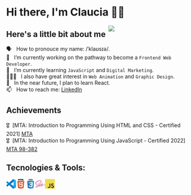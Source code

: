 # Hi there, I'm Claucia 👋🏼
<img align='right' src="https://media.giphy.com/media/paTz7UZbPfTZFRYnnB/giphy.gif" width="230">

<!-- <br/> -->

## Here's a little bit about me

🗣 &nbsp; How to pronouce my name: /ˈklaʊsɪə/.  
🔭 &nbsp; I’m currently working on the pathway to become a `Frontend Web Developer`.  
🌱 &nbsp; I’m currently learning `JavaScript` and `Digital Marketing`.     
👩🏼‍🎨 &nbsp; I also have great interest in `Web Animation` and `Graphic Design`.  
🎯 &nbsp; In the near future, I plan to learn React.  
📫 &nbsp; How to reach me: [LinkedIn][linkedin] 
 <br />


##  Achievements

 🎖 &nbsp;[MTA: Introduction to Programming Using HTML and CSS - Certified 2021]  [MTA]  
 🎖 &nbsp;[MTA: Introduction to Programming Using JavaScript - Certified 2022]  [MTA 98-382]


 ##  Tecnologies & Tools:

 <img align="left" alt="Visual Studio Code" width="26px" src="https://raw.githubusercontent.com/github/explore/80688e429a7d4ef2fca1e82350fe8e3517d3494d/topics/visual-studio-code/visual-studio-code.png" />
 <img align="left" alt="HTML5" width="26px" src="https://raw.githubusercontent.com/github/explore/80688e429a7d4ef2fca1e82350fe8e3517d3494d/topics/html/html.png" />
 <img align="left" alt="CSS3" width="26px" src="https://raw.githubusercontent.com/github/explore/80688e429a7d4ef2fca1e82350fe8e3517d3494d/topics/css/css.png" />
 <img align="left" alt="Sass" width="26px" src="https://raw.githubusercontent.com/github/explore/80688e429a7d4ef2fca1e82350fe8e3517d3494d/topics/sass/sass.png" />
 <img align="left" alt="JavaScript" width="26px" src="https://raw.githubusercontent.com/github/explore/80688e429a7d4ef2fca1e82350fe8e3517d3494d/topics/javascript/javascript.png" />

 <br />
 <br />

<!-- links -->
 [linkedin]: https://www.linkedin.com/in/clauciacambruzzi/
 [MTA]:(https://www.credly.com/badges/aca3416b-accf-4027-b79c-c63214241744/)  
 [MTA 98-382]: (https://www.credly.com/badges/10fb920f-be8a-4472-ab50-60ec75d413ef)
 







